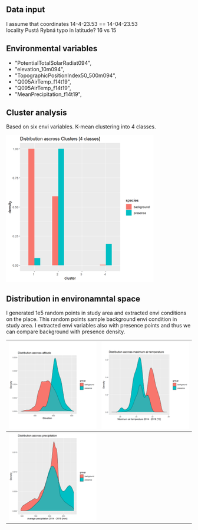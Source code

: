 
## Data input
I assume that coordinates 14-4-23.53 == 14-04-23.53  
locality Pustá Rybná typo in latitude? 16 vs 15

## Environmental variables

* "PotentialTotalSolarRadiat094",
* "elevation_10m094",
* "TopographicPositionIndex50_500m094",
* "Q005AirTemp_f14t19",                 
* "Q095AirTemp_f14t19",
* "MeanPrecipitation_f14t19",

## Cluster analysis
Based on six envi variables. K-mean clustering into 4 classes.  

<th><img src="clusters.png" width="400"/></th>

## Distribution in environamntal space
I generated 1e5 random points in study area and extracted envi conditions 
on the place. This random points sample background  envi condition in 
study area. I extracted envi variables also with presence points and 
thus we can compare background with presence density.
<table>
 <tr>
    <th><img src="elevation.png" width="400"/></th>
    <th><img src="Tmax.png" width="400"/></th>
  </tr>
  <tr>
    <th><img src="Precip.png" width="400"/></th>
    <th></th>
  </tr>
<table/>
